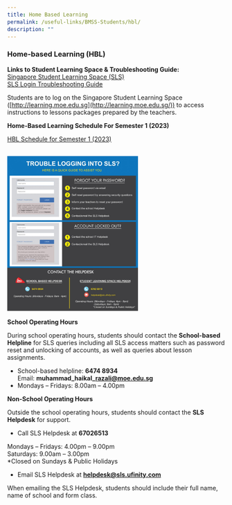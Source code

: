 ```yaml
---
title: Home Based Learning
permalink: /useful-links/BMSS-Students/hbl/
description: ""
---
```

### Home-based Learning (HBL)


**Links to Student Learning Space & Troubleshooting Guide:**<br>
[Singapore Student Learning Space (SLS)](https://vle.learning.moe.edu.sg/login)<br>
[SLS Login Troubleshooting Guide](https://static.learning.moe.edu.sg/UserGuide/login-troubleshooting.html)  

Students are to log on the Singapore Student Learning Space ([http://learning.moe.edu.sg](http://learning.moe.edu.sg/)) to access instructions to lessons packages prepared by the teachers.

**Home-Based Learning Schedule For Semester 1 (2023)**

[HBL Schedule for Semester 1 (2023)](/files/HBL%20Schedule_Sem%201%202023_For%20Students.pdf)

<br>

<img src="/images/hbl.png" style="width:60%">

**School Operating Hours**

During school operating hours, students should contact the **School-based Helpline** for SLS queries including all SLS access matters such as password reset and unlocking of accounts, as well as queries about lesson assignments.

*   School-based helpline: **6474 8934**  
    Email: **muhammad\_haikal\_razali@moe.edu.sg**
*   Mondays – Fridays: 8.00am – 4.00pm

**Non-School Operating Hours**

Outside the school operating hours, students should contact the **SLS Helpdesk** for support.

*   Call SLS Helpdesk at **67026513**

Mondays – Fridays: 4.00pm – 9.00pm  
Saturdays: 9.00am – 3.00pm  
\*Closed on Sundays & Public Holidays

*   Email SLS Helpdesk at **helpdesk@sls.ufinity.com**

When emailing the SLS Helpdesk, students should include their full name, name of school and form class.